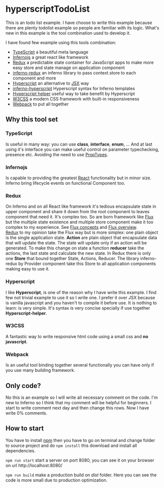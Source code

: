 # hyperscriptTodoList

This is an todo list example. I have choose to write this example because there are plenty todolist example so people are familiar with its logic.
What's new in this example is the tool combination used to develop it.

I have found few example using this tools combination:

- [TypeScript][1] a beautiful meta language
- [Infernojs][2] a great react like framework
- [Redux][3] a predictable state container for JavaScript apps to make more easy store and state manage on application component
- [inferno-redux][14] an inferno library to pass context.store to each component and more
- [Hyperscript][4] an alternative to [JSX][5] way
- [inferno-hyperscript][15] Hyperscript syntax for Inferno templates
- [Hyperscript helper][12] useful way to take benefit by Hyperscript
- [W3CSS][13] a modern CSS framework with built-in responsiveness
- [Webpack][6] to put all together

## Why this tool set

### TypeScript
Is useful in many way: you can use **class**, **interface**, **enum**, ... And at last using it's interface you can make useful control on parameter typechecking, presence etc. Avoiding the need to use [PropTypes][7].
### Infernojs
Is capable to providing the greatest [React][8] functionality but in minor size.
Inferno bring lifecycle events on functional Component too.
### Redux
On Inferno and on all React like framework it's tedious encapsulate state in upper component and share it down from the root component to leaves component that need it. It's complex too. So are born framework like [Flux][11] but the multiple state existence and multiple store component make it too complex to my experience. See [Flux concepts][10] and [Flux overview][9].  
[Redux][3] to my opinion take the Flux way but is more simplex: one plain object is the single application state. **Action** are plain object that encapsulate data that will update the state. The state will update only if an action will be generated. To make this change on state a function **reducer** take the actions, the last state and calculate the new state.
In Redux there is only one **Store** that bound together State, Actions, Reducer. The library inferno-redux by Provider component take this Store to all application components making easy to use it.
### Hyperscript
I like **Hyperscript**, is one of the reason why I have write this example. I find few not trivial example to use it so I write one. I prefer it over JSX because is vanilla javascript and you haven't to compile it before use. It is nothing to learn: is very simple. It's syntax is very concise specially if use together **Hyperscript-helper**.
### W3CSS
A fantastic way to write responsive html code using a small css and **no javascript**.
### Webpack
Is an useful tool binding together several functionally you can have only if you use many building framework.

## Only code?
No this is an example so I will write all necessary comment on the code. I'm new to Inferno so I think that my comment will be helpful for beginners. I start to write comment next day and then change this rows. Now I have write 0% comments.

## How to start
You have to install [npm][16] then you have to go on terminal and change folder to source project and do `npm install` this download and install all dependencies.

`npm run start` start a server on port 8080, you can see it on your browser on url http://localhost:8080/

`npm run build` make a production build on *dist* folder. Here you can see the code is more small due to production optimization.


[1]:https://www.typescriptlang.org
[2]:https://github.com/infernojs/inferno
[3]:https://redux.js.org/
[4]:https://github.com/hyperhype/hyperscript
[5]:https://jsx.github.io/
[6]:https://webpack.js.org
[7]:https://reactjs.org/docs/typechecking-with-proptypes.html
[8]:https://reactjs.org
[9]:https://facebook.github.io/flux/docs/in-depth-overview.html
[10]:https://github.com/facebook/flux/tree/master/examples/flux-concepts
[11]:https://facebook.github.io/flux/
[12]:https://github.com/ohanhi/hyperscript-helpers
[13]:https://www.w3schools.com/w3css/default.asp
[14]:https://github.com/infernojs/inferno/tree/master/packages/inferno-redux
[15]:https://github.com/terinjokes/inferno-hyperscript
[16]:https://www.npmjs.com/
